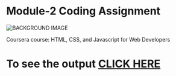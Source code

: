 # Module-2 Coding Assignment

![BACKGROUND IMAGE](https://github.com/Devansh-DJ007/Sample/edit/master/GYM%20MEMBERSHIP%20WEBSITE/IMAGES/bg.png)

Coursera course: HTML, CSS, and Javascript for Web Developers

# To see the output [CLICK HERE](https://devansh-dj007.github.io/Sample/GYM%20MEMBERSHIP%20WEBSITE/index.html)

